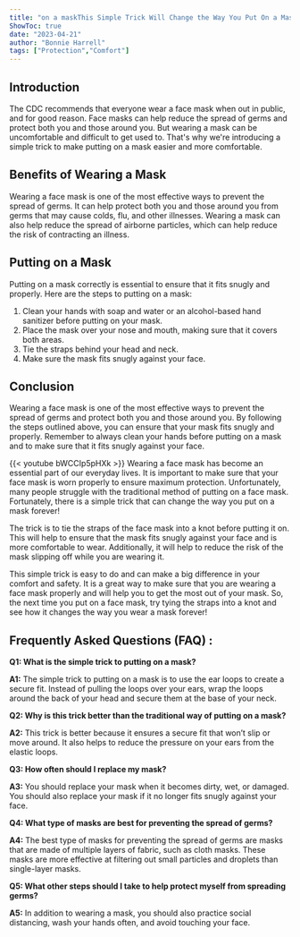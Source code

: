 ```yaml
---
title: "on a maskThis Simple Trick Will Change the Way You Put On a Mask Forever!"
ShowToc: true 
date: "2023-04-21"
author: "Bonnie Harrell" 
tags: ["Protection","Comfort"]
---
```

## Introduction

The CDC recommends that everyone wear a face mask when out in public, and for good reason. Face masks can help reduce the spread of germs and protect both you and those around you. But wearing a mask can be uncomfortable and difficult to get used to. That's why we're introducing a simple trick to make putting on a mask easier and more comfortable. 

## Benefits of Wearing a Mask

Wearing a face mask is one of the most effective ways to prevent the spread of germs. It can help protect both you and those around you from germs that may cause colds, flu, and other illnesses. Wearing a mask can also help reduce the spread of airborne particles, which can help reduce the risk of contracting an illness. 

## Putting on a Mask

Putting on a mask correctly is essential to ensure that it fits snugly and properly. Here are the steps to putting on a mask: 

1. Clean your hands with soap and water or an alcohol-based hand sanitizer before putting on your mask. 
2. Place the mask over your nose and mouth, making sure that it covers both areas. 
3. Tie the straps behind your head and neck. 
4. Make sure the mask fits snugly against your face. 

## Conclusion

Wearing a face mask is one of the most effective ways to prevent the spread of germs and protect both you and those around you. By following the steps outlined above, you can ensure that your mask fits snugly and properly. Remember to always clean your hands before putting on a mask and to make sure that it fits snugly against your face.

{{< youtube bWCCIp5pHXk >}} 
Wearing a face mask has become an essential part of our everyday lives. It is important to make sure that your face mask is worn properly to ensure maximum protection. Unfortunately, many people struggle with the traditional method of putting on a face mask. Fortunately, there is a simple trick that can change the way you put on a mask forever!

The trick is to tie the straps of the face mask into a knot before putting it on. This will help to ensure that the mask fits snugly against your face and is more comfortable to wear. Additionally, it will help to reduce the risk of the mask slipping off while you are wearing it.

This simple trick is easy to do and can make a big difference in your comfort and safety. It is a great way to make sure that you are wearing a face mask properly and will help you to get the most out of your mask. So, the next time you put on a face mask, try tying the straps into a knot and see how it changes the way you wear a mask forever!

## Frequently Asked Questions (FAQ) :
**Q1: What is the simple trick to putting on a mask?**

**A1:** The simple trick to putting on a mask is to use the ear loops to create a secure fit. Instead of pulling the loops over your ears, wrap the loops around the back of your head and secure them at the base of your neck.

**Q2: Why is this trick better than the traditional way of putting on a mask?**

**A2:** This trick is better because it ensures a secure fit that won’t slip or move around. It also helps to reduce the pressure on your ears from the elastic loops.

**Q3: How often should I replace my mask?**

**A3:** You should replace your mask when it becomes dirty, wet, or damaged. You should also replace your mask if it no longer fits snugly against your face.

**Q4: What type of masks are best for preventing the spread of germs?**

**A4:** The best type of masks for preventing the spread of germs are masks that are made of multiple layers of fabric, such as cloth masks. These masks are more effective at filtering out small particles and droplets than single-layer masks.

**Q5: What other steps should I take to help protect myself from spreading germs?**

**A5:** In addition to wearing a mask, you should also practice social distancing, wash your hands often, and avoid touching your face.





